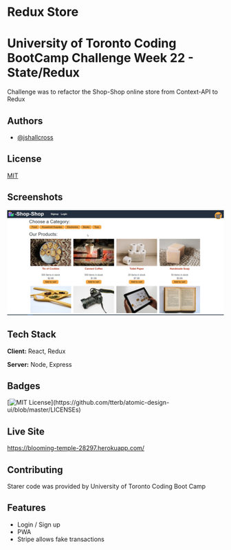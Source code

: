 
# Redux Store
# University of Toronto Coding BootCamp Challenge Week 22 - State/Redux
Challenge was to refactor the Shop-Shop online store from Context-API to Redux




## Authors

- [@jshallcross](https://www.github.com/jshallcross)

  
## License

[MIT](https://choosealicense.com/licenses/mit/)

  
## Screenshots

![App Screenshot](./client/public/images/screenshot.png)

  
## Tech Stack

**Client:** React, Redux

**Server:** Node, Express

  
## Badges


[![MIT License](https://img.shields.io/apm/l/atomic-design-ui.svg?)](https://github.com/tterb/atomic-design-ui/blob/master/LICENSEs)

  
## Live Site

https://blooming-temple-28297.herokuapp.com/



  
## Contributing

Starer code was provided by University of Toronto Coding Boot Camp

  
## Features

- Login / Sign up
- PWA
- Stripe allows fake transactions


  
